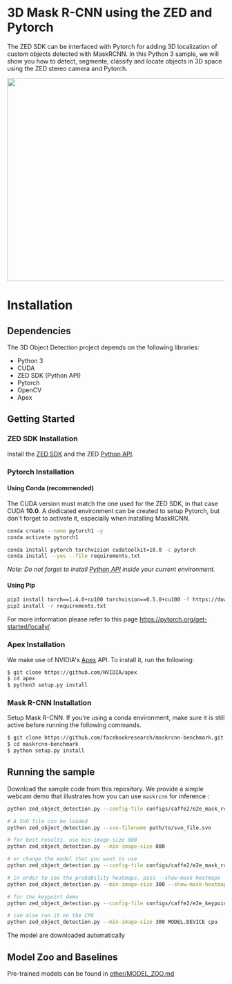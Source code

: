 # 3D Mask R-CNN using the ZED and Pytorch

The ZED SDK can be interfaced with Pytorch for adding 3D localization of custom objects detected with MaskRCNN. In this Python 3 sample, we will show you how to detect, segmente, classify and locate objects in 3D space using the ZED stereo camera and Pytorch.

<!---  ![alt text](ZED_demo.jpg) --->
<p align="center">
  <img src="other/ZED_demo.jpg" width=800 height=470>
</p>

# Installation

## Dependencies

The 3D Object Detection project depends on the following libraries:

* Python 3
* CUDA
* ZED SDK (Python API)
* Pytorch
* OpenCV
* Apex

## Getting Started

### ZED SDK Installation

Install the [ZED SDK](https://www.stereolabs.com/developers/release/) and the ZED [Python API](https://www.stereolabs.com/docs/getting-started/python-development/).

### Pytorch Installation

#### Using Conda (recommended)

The CUDA version must match the one used for the ZED SDK, in that case CUDA **10.0**.
A dedicated environment can be created to setup Pytorch, but don't forget to activate it, especially when installing MaskRCNN.

```bash
conda create --name pytorch1 -y
conda activate pytorch1
```

```bash
conda install pytorch torchvision cudatoolkit=10.0 -c pytorch
conda install --yes --file requirements.txt
```

*Note: Do not forget to install [Python API](/app-development/python/install/) inside your current environment.*

#### Using Pip

```bash
pip3 install torch==1.4.0+cu100 torchvision==0.5.0+cu100 -f https://download.pytorch.org/whl/torch_stable.html
pip3 install -r requirements.txt
```

For more information please refer to this page https://pytorch.org/get-started/locally/.

### Apex Installation

We make use of NVIDIA's [Apex](https://github.com/NVIDIA/apex) API. To install it, run the following:

```bash
$ git clone https://github.com/NVIDIA/apex
$ cd apex
$ python3 setup.py install
```

### Mask R-CNN Installation

Setup Mask R-CNN. If you're using a conda environment, make sure it is still active before running the following commands.

```bash
$ git clone https://github.com/facebookresearch/maskrcnn-benchmark.git
$ cd maskrcnn-benchmark
$ python setup.py install
```

## Running the sample

Download the sample code from this repository.
We provide a simple webcam demo that illustrates how you can use `maskrcnn` for inference :


```bash
python zed_object_detection.py --config-file configs/caffe2/e2e_mask_rcnn_R_50_C4_1x_caffe2.yaml --min-image-size 256
```

```bash
# A SVO file can be loaded
python zed_object_detection.py --svo-filename path/to/svo_file.svo

# for best results, use min-image-size 800
python zed_object_detection.py --min-image-size 800

# or change the model that you want to use
python zed_object_detection.py --config-file configs/caffe2/e2e_mask_rcnn_R_101_FPN_1x_caffe2.yaml --min-image-size 300

# in order to see the probability heatmaps, pass --show-mask-heatmaps
python zed_object_detection.py --min-image-size 300 --show-mask-heatmaps

# for the keypoint demo
python zed_object_detection.py --config-file configs/caffe2/e2e_keypoint_rcnn_R_50_FPN_1x_caffe2.yaml --min-image-size 300

# can also run it on the CPU
python zed_object_detection.py --min-image-size 300 MODEL.DEVICE cpu
```

The model are downloaded automatically

## Model Zoo and Baselines

Pre-trained models can be found in [other/MODEL_ZOO.md](other/MODEL_ZOO.md)
